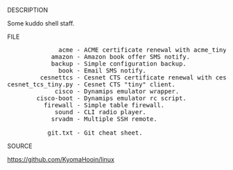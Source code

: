 
DESCRIPTION

Some kuddo shell staff.

FILE
<pre>
              acme - ACME certificate renewal with acme_tiny.py.
            amazon - Amazon book offer SMS notify.
            backup - Simple configuration backup.
              book - Email SMS notify.
         cesnettcs - Cesnet CTS certificate renewal with cesnet_tcs_tiny.py.
cesnet_tcs_tiny.py - Cesnet CTS "tiny" client.
             cisco - Dynamips emulator wrapper.
        cisco-boot - Dynamips emulator rc script.
          firewall - Simple table firewall.
             sound - CLI radio player.
            srvadm - Multiple SSH remote.

           git.txt - Git cheat sheet.
</pre>
SOURCE

https://github.com/KyomaHooin/linux

